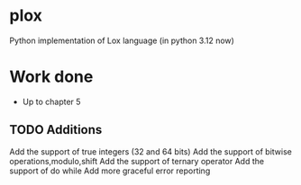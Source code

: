 # plox
Python implementation of Lox language (in python 3.12 now)

# Work done
* Up to chapter 5

## TODO Additions
Add the support of true integers (32 and 64 bits)
Add the support of bitwise operations,modulo,shift
Add the support of ternary operator
Add the support of do while
Add more graceful error reporting